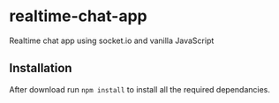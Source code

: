 # realtime-chat-app
Realtime chat app using socket.io and vanilla JavaScript


## Installation 
After download  run `npm install` to install all the required dependancies.

